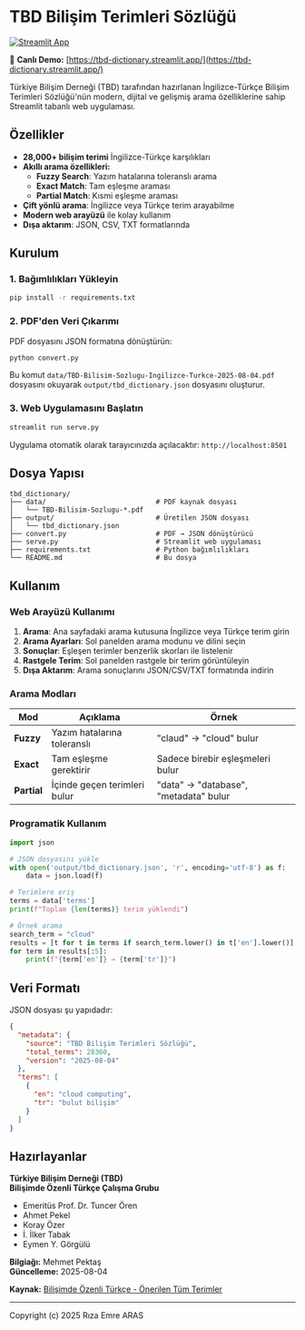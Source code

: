 # TBD Bilişim Terimleri Sözlüğü

[![Streamlit App](https://static.streamlit.io/badges/streamlit_badge_black_white.svg)](https://tbd-dictionary.streamlit.app/)

🔗 **Canlı Demo:** [https://tbd-dictionary.streamlit.app/](https://tbd-dictionary.streamlit.app/)

Türkiye Bilişim Derneği (TBD) tarafından hazırlanan İngilizce-Türkçe Bilişim Terimleri Sözlüğü'nün modern, dijital ve gelişmiş arama özelliklerine sahip Streamlit tabanlı web uygulaması.

## Özellikler

- **28,000+ bilişim terimi** İngilizce-Türkçe karşılıkları
- **Akıllı arama özellikleri:**
  - **Fuzzy Search**: Yazım hatalarına toleranslı arama
  - **Exact Match**: Tam eşleşme araması
  - **Partial Match**: Kısmi eşleşme araması
- **Çift yönlü arama**: İngilizce veya Türkçe terim arayabilme
- **Modern web arayüzü** ile kolay kullanım
- **Dışa aktarım**: JSON, CSV, TXT formatlarında

## Kurulum

### 1. Bağımlılıkları Yükleyin

```bash
pip install -r requirements.txt
```

### 2. PDF'den Veri Çıkarımı

PDF dosyasını JSON formatına dönüştürün:

```bash
python convert.py
```

Bu komut `data/TBD-Bilisim-Sozlugu-Ingilizce-Turkce-2025-08-04.pdf` dosyasını okuyarak `output/tbd_dictionary.json` dosyasını oluşturur.

### 3. Web Uygulamasını Başlatın

```bash
streamlit run serve.py
```

Uygulama otomatik olarak tarayıcınızda açılacaktır: `http://localhost:8501`

## Dosya Yapısı

```
tbd_dictionary/
├── data/                           # PDF kaynak dosyası
│   └── TBD-Bilisim-Sozlugu-*.pdf
├── output/                         # Üretilen JSON dosyası
│   └── tbd_dictionary.json
├── convert.py                      # PDF → JSON dönüştürücü
├── serve.py                        # Streamlit web uygulaması
├── requirements.txt                # Python bağımlılıkları
└── README.md                       # Bu dosya
```

## Kullanım

### Web Arayüzü Kullanımı

1. **Arama**: Ana sayfadaki arama kutusuna İngilizce veya Türkçe terim girin
2. **Arama Ayarları**: Sol panelden arama modunu ve dilini seçin
3. **Sonuçlar**: Eşleşen terimler benzerlik skorları ile listelenir
4. **Rastgele Terim**: Sol panelden rastgele bir terim görüntüleyin
5. **Dışa Aktarım**: Arama sonuçlarını JSON/CSV/TXT formatında indirin

### Arama Modları

| Mod         | Açıklama                     | Örnek                                 |
|-------------|------------------------------|---------------------------------------|
| **Fuzzy**   | Yazım hatalarına toleranslı  | "claud" → "cloud" bulur               |
| **Exact**   | Tam eşleşme gerektirir       | Sadece birebir eşleşmeleri bulur      |
| **Partial** | İçinde geçen terimleri bulur | "data" → "database", "metadata" bulur |

### Programatik Kullanım

```python
import json

# JSON dosyasını yükle
with open('output/tbd_dictionary.json', 'r', encoding='utf-8') as f:
    data = json.load(f)

# Terimlere eriş
terms = data['terms']
print(f"Toplam {len(terms)} terim yüklendi")

# Örnek arama
search_term = "cloud"
results = [t for t in terms if search_term.lower() in t['en'].lower()]
for term in results[:5]:
    print(f"{term['en']} → {term['tr']}")
```

## Veri Formatı

JSON dosyası şu yapıdadır:

```json
{
  "metadata": {
    "source": "TBD Bilişim Terimleri Sözlüğü",
    "total_terms": 28360,
    "version": "2025-08-04"
  },
  "terms": [
    {
      "en": "cloud computing",
      "tr": "bulut bilişim"
    }
  ]
}
```

## Hazırlayanlar

**Türkiye Bilişim Derneği (TBD)**  
**Bilişimde Özenli Türkçe Çalışma Grubu**

- Emeritüs Prof. Dr. Tuncer Ören
- Ahmet Pekel
- Koray Özer
- İ. İlker Tabak
- Eymen Y. Görgülü

**Bilgiağı:** Mehmet Pektaş  
**Güncelleme:** 2025-08-04

**Kaynak:** [Bilişimde Özenli Türkçe - Önerilen Tüm Terimler](https://bilisimde.ozenliturkce.org.tr/onerilen-tum-terimler-ingilizce-turkce/)

---

Copyright (c) 2025 Rıza Emre ARAS